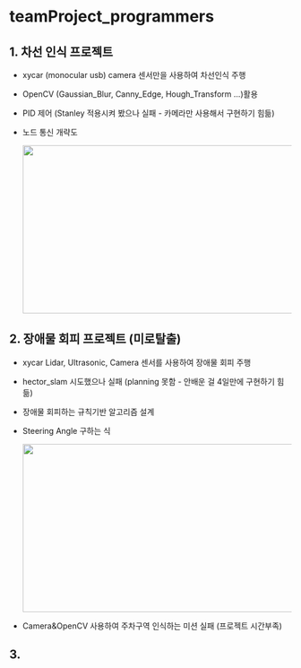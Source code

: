 # teamProject_programmers

## 1. 차선 인식 프로젝트
 - xycar (monocular usb) camera 센서만을 사용하여 차선인식 주행
 - OpenCV (Gaussian_Blur, Canny_Edge, Hough_Transform ...)활용
 - PID 제어 (Stanley 적용시켜 봤으나 실패 - 카메라만 사용해서 구현하기 힘듦)
 - 노드 통신 개략도
   
   <img src="https://github.com/Hwan-Yeong/Project_Programmers/assets/130347326/c4086b5a-d234-4dcb-91ff-e55a90102a5d" width="500" height="300">


## 2. 장애물 회피 프로젝트 (미로탈출)
 - xycar Lidar, Ultrasonic, Camera 센서를 사용하여 장애물 회피 주행
 - hector_slam 시도했으나 실패 (planning 못함 - 안배운 걸 4일만에 구현하기 힘듦)
 - 장애물 회피하는 규칙기반 알고리즘 설계
 - Steering Angle 구하는 식
   
   <img src="https://github.com/Hwan-Yeong/Project_Programmers/assets/130347326/1458f103-32be-4f5a-8447-bdd7a2f72652" width="500" height="300">
 - Camera&OpenCV 사용하여 주차구역 인식하는 미션 실패 (프로젝트 시간부족)

## 3. 
